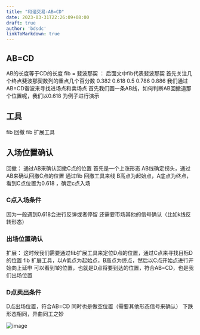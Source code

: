 ```yaml
---
title: "和谐交易-AB=CD"
date: 2023-03-31T22:26:09+08:00
draft: true
author: 'bdsdc'
linkToMarkdown: true
---
```


## AB=CD
AB的长度等于CD的长度
fib  = 斐波那契 ： 后面文中fib代表斐波那契
首先关注几个终点斐波那契数列的重点几个百分数
0.382 
0.618
0.5
0.786
0.886
我们通过AB=CD谐波来寻找进场点和卖场点
首先我们画一条AB线，如何判断AB回撤道那个位置呢，我们以0.618 为例子进行演示
## 工具
fib 回撤
fib 扩展工具
## 入场位置确认
回撤： 通过AB来确认回撤C点的位置
首先是一个上涨形态
AB线确定拐头，通过AB来确认回撤C点的位置
通过fib 回撤工具来线 B高点为起始点，A底点为终点，看到C点位置为0.618 ，确定c点入场
### C点入场条件
因为一般遇到0.618会进行反弹或者停留
还需要市场其他的信号确认（比如k线反转形态） 
### 出场位置确认
扩展： 这时候我们需要通过fib扩展工具来定位D点的位置，通过C点来寻找目标D的位置
fib 扩展工具，以A低点为起始点，B高点为终点，然后以C点开始点进行开始向上延申
可以看到1的位置，也就是D点将要到达的位置，符合AB=CD，也是我们出场位置 
### D点卖出条件
D点出场位置，符合AB=CD
同时也是做空位置（需要其他形态信号来确认）
下跌形态相同，异曲同工之妙

![image](https://user-images.githubusercontent.com/12453794/228492680-637a4926-479e-4fb6-bf91-2677bcffdc8e.png)

